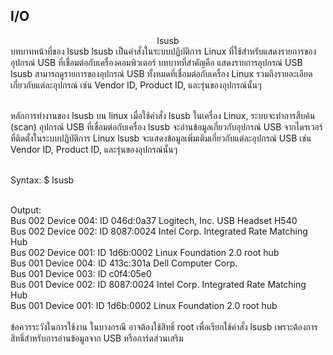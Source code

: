 ## I/O
<div align="center"> lsusb
</div>
บทบาทหน้าที่ของ lsusb
lsusb เป็นคำสั่งในระบบปฏิบัติการ Linux ที่ใช้สำหรับแสดงรายการของอุปกรณ์ USB ที่เชื่อมต่อกับเครื่องคอมพิวเตอร์ บทบาทที่สำคัญคือ
แสดงรายการอุปกรณ์ USB lsusb สามารถดูรายการของอุปกรณ์ USB ทั้งหมดที่เชื่อมต่อกับเครื่อง Linux รวมถึงรายละเอียดเกี่ยวกับแต่ละอุปกรณ์ เช่น Vendor ID, Product ID, และรุ่นของอุปกรณ์นั้นๆ<br><br>

หลักการทำงานของ lsusb
บน linux เมื่อใช้คำสั่ง lsusb ในเครื่อง Linux, ระบบจะทำการสืบค้น (scan) อุปกรณ์ USB ที่เชื่อมต่อกับเครื่อง lsusb จะอ่านข้อมูลเกี่ยวกับอุปกรณ์ USB จากไดรเวอร์ที่ติดตั้งในระบบปฏิบัติการ Linux lsusb จะแสดงข้อมูลเพิ่มเติมเกี่ยวกับแต่ละอุปกรณ์ USB เช่น Vendor ID, Product ID, และรุ่นของอุปกรณ์นั้นๆ<br><br>

Syntax: $ lsusb <br><br>

Output:<br>
Bus 002 Device 004: ID 046d:0a37 Logitech, Inc. USB Headset H540<br>
Bus 002 Device 002: ID 8087:0024 Intel Corp. Integrated Rate Matching Hub<br>
Bus 002 Device 001: ID 1d6b:0002 Linux Foundation 2.0 root hub<br>
Bus 001 Device 004: ID 413c:301a Dell Computer Corp.<br>
Bus 001 Device 003: ID c0f4:05e0<br>
Bus 001 Device 002: ID 8087:0024 Intel Corp. Integrated Rate Matching Hub<br>
Bus 001 Device 001: ID 1d6b:0002 Linux Foundation 2.0 root hub<br><br>
ข้อควรระวังในการใช้งาน
ในบางกรณี อาจต้องใช้สิทธิ์ root เพื่อเรียกใช้คำสั่ง lsusb เพราะต้องการสิทธิ์สำหรับการอ่านข้อมูลจาก USB หรือการ์ดส่วนเสริม
